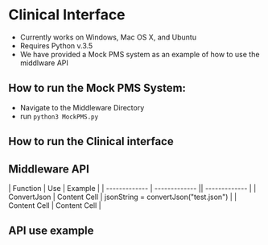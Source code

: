 # Clinical Interface

* Currently works on Windows, Mac OS X, and Ubuntu
* Requires Python v.3.5
* We have provided a Mock PMS system as an example of how to use the middlware API 

## How to run the Mock PMS System: 
* Navigate to the Middleware Directory
* run `python3 MockPMS.py`

## How to run the Clinical interface 


## Middleware API 

| Function  | Use | Example |
| ------------- | ------------- || ------------- |
| ConvertJson  | Content Cell  | jsonString = convertJson\("test.json"\) |
| Content Cell  | Content Cell  | 

## API use example 

	 
